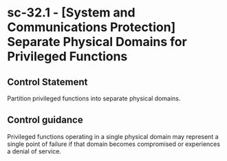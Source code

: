 # sc-32.1 - \[System and Communications Protection\] Separate Physical Domains for Privileged Functions

## Control Statement

Partition privileged functions into separate physical domains.

## Control guidance

Privileged functions operating in a single physical domain may represent a single point of failure if that domain becomes compromised or experiences a denial of service.
